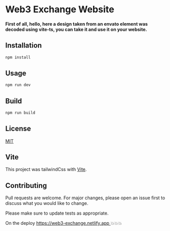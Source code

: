 # Web3 Exchange Website

#### First of all, hello, here a design taken from an envato element was decoded using vite-ts, you can take it and use it on your website.

## Installation

```bash
npm install
```

## Usage

```bash
npm run dev
```

## Build

```bash
npm run build
```

## License

[MIT](https://choosealicense.com/licenses/mit/)

## Vite

This project was tailwindCss with [Vite](https://vitejs.dev/).

## Contributing

Pull requests are welcome. For major changes, please open an issue first to discuss what you would like to change.

Please make sure to update tests as appropriate.

On the deploy <ins>https://web3-exchange.netlify.app </ins> :boom::boom::boom:
